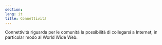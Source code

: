 ```yaml
---
section: 
lang: it
title: Connettività
---
```


Connettività riguarda per le comunità la possibilità di collegarsi a Internet, in particolar modo al World Wide Web.
